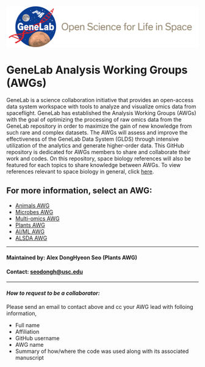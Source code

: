 ![GeneLab_logo](https://github.com/ISSOP/GeneLab-sampleProcessing/blob/master/NASA_GeneLab_logo-2019.png)

# GeneLab Analysis Working Groups (AWGs)

GeneLab is a science collaboration initiative that provides an open-access data system workspace with tools to analyze and visualize omics data from spaceflight. GeneLab has established the Analysis Working Groups (AWGs) with the goal of optimizing the processing of raw omics data from the GeneLab repository in order to maximize the gain of new knowledge from such rare and complex datasets. The AWGs will assess and improve the effectiveness of the GeneLab Data System (GLDS) through intensive utilization of the analytics and generate higher-order data. This GitHub repository is dedicated for AWGs members to share and collaborate their work and codes. On this repository, space biology references will also be featured for each topics to share knowledge between AWGs. To view references relevant to space biology in general, click [here](General_Space_Biology_References). 

## For more information, select an AWG:
- [Animals AWG](Animals_AWG)
- [Microbes AWG](Microbes_AWG)
- [Multi-omics AWG](Multi-omics_AWG)
- [Plants AWG](Plants_AWG)
- [AI/ML AWG](AI-ML_AWG)
- [ALSDA AWG](ALSDA_AWG)

---
#### Maintained by: Alex DongHyeon Seo (Plants AWG)
#### Contact: seodongh@usc.edu
---
#### *How to request to be a collaborator:*

Please send an email to contact above and cc your AWG lead with folloing information,
- Full name
- Affiliation
- GitHub username
- AWG name
- Summary of how/where the code was used along with its associated manuscript
